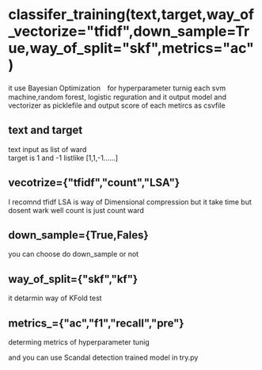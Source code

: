 # classifer_training(text,target,way_of_vectorize="tfidf",down_sample=True,way_of_split="skf",metrics="ac")

it use Bayesian Optimization　for hyperparameter turnig each svm machine,random forest, logistic reguration
and it output model and vectorizer as picklefile and output score of each metircs as csvfile



## text and target 
text input as list of ward  
target is 1 and -1 listlike [1,1,-1......]

## vecotrize={"tfidf","count","LSA"}
I recomnd tfidf 
LSA is way of Dimensional compression but it take time but dosent wark well
count is just count ward

## down_sample={True,Fales}

you can choose do down_sample or not

## way_of_split={"skf","kf"}

it detarmin way of KFold test 

## metrics_={"ac","f1","recall","pre"}
determing metrics of hyperparameter tunig




and you can use Scandal detection trained model in try.py 


